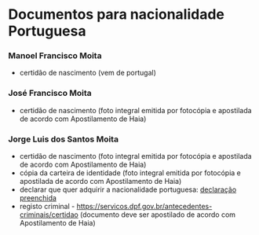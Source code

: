 # Documentos para nacionalidade Portuguesa

### Manoel Francisco Moita
- certidão de nascimento (vem de portugal)

### José Francisco Moita
- certidão de nascimento (foto integral emitida por fotocópia e apostilada de acordo com Apostilamento de Haia)

### Jorge Luis dos Santos Moita
- certidão de nascimento (foto integral emitida por fotocópia e apostilada de acordo com Apostilamento de Haia)
- cópia da carteira de identidade (foto integral emitida por fotocópia e apostilada de acordo com Apostilamento de Haia)
- declarar que quer adquirir a nacionalidade portuguesa: [declaração preenchida](docs/IRN_Artigo_1-D_visa-Pagamento_Visa-Mastercard_Nr.268737.pdf)
- registo criminal - https://servicos.dpf.gov.br/antecedentes-criminais/certidao (documento deve ser apostilado de acordo com Apostilamento de Haia)

